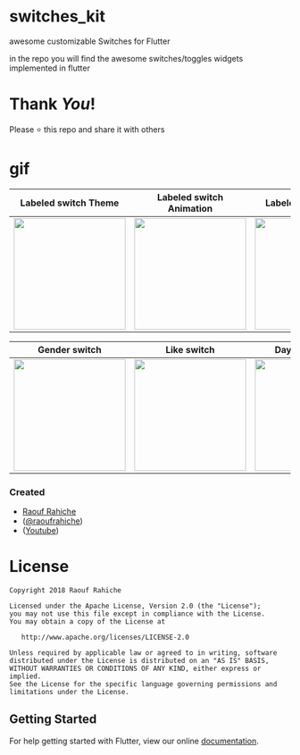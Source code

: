 # switches_kit

awesome customizable Switches for Flutter

in the repo you will find the awesome  switches/toggles widgets implemented in flutter

# Thank _You_!
Please :star: this repo and share it with others

# gif
| Labeled switch Theme     | Labeled switch Animation  |Labeled switch Style|
| ------------- |:-------------:|:-------------:|
| <img src="https://github.com/Rahiche/switches_kit/blob/master/lib/gifs/LabledSwitch-theme.gif?raw=true" width="200"/> | <img src="https://github.com/Rahiche/switches_kit/blob/master/lib/gifs/LabledSwitch-textanimation.gif?raw=true" width="200"/>| <img src="https://github.com/Rahiche/switches_kit/blob/master/lib/gifs/LabledSwitch-1.gif?raw=true" width="200"/>|

| Gender switch | Like switch |DayNight switch |
| ------------- |:-------------:|:-------------:|
| <img src="https://github.com/Rahiche/switches_kit/blob/master/lib/gifs/gender.gif?raw=true" width="200"/> | <img src="https://github.com/Rahiche/switches_kit/blob/master/lib/gifs/like.gif?raw=true" width="200"/>| <img src="https://github.com/Rahiche/switches_kit/blob/master/lib/gifs/day.gif?raw=true" width="200"/>|


### Created

* [Raouf Rahiche](https://github.com/Rahiche)
* ([@raoufrahiche](https://twitter.com/raoufrahiche))
* ([Youtube](https://www.youtube.com/channel/UCal0wCIwkxiKcrYPvBS6RiA))

# License

    Copyright 2018 Raouf Rahiche

    Licensed under the Apache License, Version 2.0 (the "License");
    you may not use this file except in compliance with the License.
    You may obtain a copy of the License at

       http://www.apache.org/licenses/LICENSE-2.0

    Unless required by applicable law or agreed to in writing, software
    distributed under the License is distributed on an "AS IS" BASIS,
    WITHOUT WARRANTIES OR CONDITIONS OF ANY KIND, either express or implied.
    See the License for the specific language governing permissions and
    limitations under the License.

## Getting Started

For help getting started with Flutter, view our online
[documentation](https://flutter.io/).